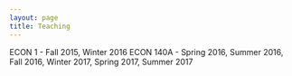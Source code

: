 ```yaml
---
layout: page
title: Teaching
---
```


ECON 1 - Fall 2015, Winter 2016
ECON 140A - Spring 2016, Summer 2016, Fall 2016, Winter 2017, Spring 2017, Summer 2017
